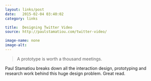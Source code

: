 ```yaml
---
layout: links/post
date:   2015-02-04 03:40:02
category: links

title:  Designing Twitter Video
source: http://paulstamatiou.com/twitter-video/

image-name: none 
image-alt:
---
```


> A prototype is worth a thousand meetings.

Paul Stamatiou breaks down all the interaction design, prototyping and research work behind this huge design problem. Great read.